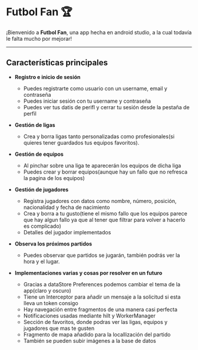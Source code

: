 # **Futbol Fan** 🏆  

¡Bienvenido a **Futbol Fan**, una app hecha en android studio, a la cual todavía le falta mucho por mejorar!  

---

## **Características principales**  

- **Registro e inicio de sesión**
  - Puedes registrarte como usuario con un username, email y contraseña
  - Puedes iniciar sesión con tu username y contraseña
  - Puedes ver tus datis de perifl y cerrar tu sesión desde la pestaña de perfil

- **Gestión de ligas**  
  - Crea y borra ligas tanto personalizadas como profesionales(si quieres tener guardados tus equipos favoritos).

- **Gestión de equipos**  
  - Al pinchar sobre una liga te aparecerán los equipos de dicha liga
  - Puedes crear y borrar equipos(aunque hay un fallo que no refresca la pagina de los equipos) 

- **Gestión de jugadores**  
  - Registra jugadores con datos como nombre, número, posición, nacionalidad y fecha de nacimiento
  - Crea y borra a tu gusto(tiene el mismo fallo que los equipos parece que hay algun fallo ya que al tener que filtrar para volver a hacerlo es complicado)
  - Detalles del jugador implementados
 
- **Observa los próximos partidos**  
  - Puedes observar que partidos se jugarán, también podrás ver la hora y el lugar.

- **Implementaciones varias y cosas por resolver en un futuro**  
  - Gracias a dataStore Preferences podemos cambiar el tema de la app(claro y oscuro) 
  - Tiene un Interceptor para añadir un mensaje a la solicitud si esta lleva un token consigo
  - Hay navegación entre fragmentos de una manera casi perfecta
  - Notificaciones usadas mediante hilt y WorkerManager
  - Sección de favoritos, donde podras ver las ligas, equipos y jugadores que mas te gusten
  - Fragmento de mapa añadido para la locallización del partido
  - También se pueden subir imágenes a la base de datos
    
        
 
